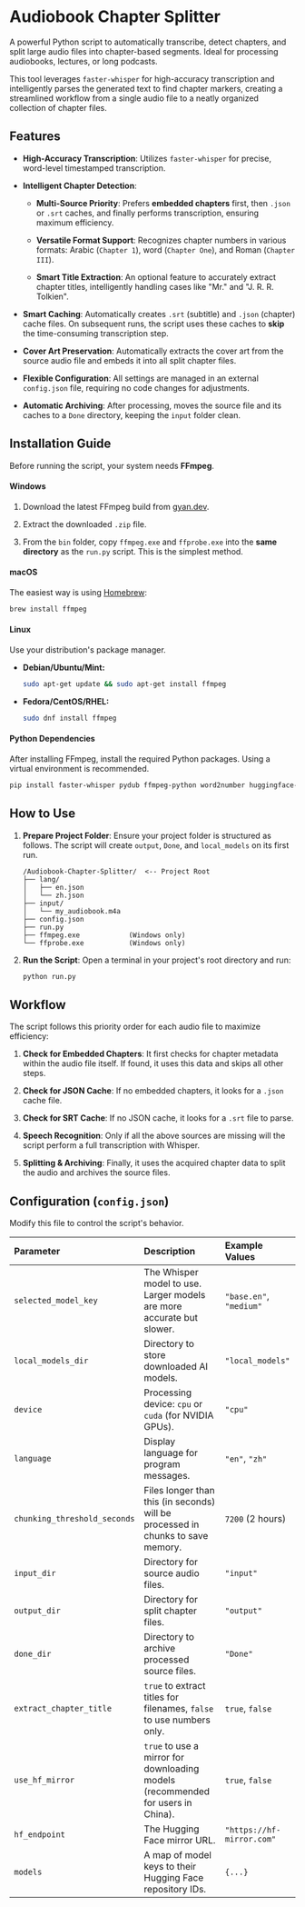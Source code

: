 # Audiobook Chapter Splitter

A powerful Python script to automatically transcribe, detect chapters, and split large audio files into chapter-based segments. Ideal for processing audiobooks, lectures, or long podcasts.

This tool leverages `faster-whisper` for high-accuracy transcription and intelligently parses the generated text to find chapter markers, creating a streamlined workflow from a single audio file to a neatly organized collection of chapter files.

## Features

* **High-Accuracy Transcription**: Utilizes `faster-whisper` for precise, word-level timestamped transcription.

* **Intelligent Chapter Detection**:

  * **Multi-Source Priority**: Prefers **embedded chapters** first, then `.json` or `.srt` caches, and finally performs transcription, ensuring maximum efficiency.

  * **Versatile Format Support**: Recognizes chapter numbers in various formats: Arabic (`Chapter 1`), word (`Chapter One`), and Roman (`Chapter III`).

  * **Smart Title Extraction**: An optional feature to accurately extract chapter titles, intelligently handling cases like "Mr." and "J. R. R. Tolkien".

* **Smart Caching**: Automatically creates `.srt` (subtitle) and `.json` (chapter) cache files. On subsequent runs, the script uses these caches to **skip** the time-consuming transcription step.

* **Cover Art Preservation**: Automatically extracts the cover art from the source audio file and embeds it into all split chapter files.

* **Flexible Configuration**: All settings are managed in an external `config.json` file, requiring no code changes for adjustments.

* **Automatic Archiving**: After processing, moves the source file and its caches to a `Done` directory, keeping the `input` folder clean.

## Installation Guide

Before running the script, your system needs **FFmpeg**.

#### Windows

1. Download the latest FFmpeg build from [gyan.dev](https://www.gyan.dev/ffmpeg/builds/).

2. Extract the downloaded `.zip` file.

3. From the `bin` folder, copy `ffmpeg.exe` and `ffprobe.exe` into the **same directory** as the `run.py` script. This is the simplest method.

#### macOS

The easiest way is using [Homebrew](https://brew.sh/):

```bash
brew install ffmpeg
```

#### Linux

Use your distribution's package manager.

* **Debian/Ubuntu/Mint:**

  ```bash
  sudo apt-get update && sudo apt-get install ffmpeg
  ```

* **Fedora/CentOS/RHEL:**

  ```bash
  sudo dnf install ffmpeg
  ```

#### Python Dependencies

After installing FFmpeg, install the required Python packages. Using a virtual environment is recommended.

```bash
pip install faster-whisper pydub ffmpeg-python word2number huggingface-hub
```

## How to Use

1. **Prepare Project Folder**:
   Ensure your project folder is structured as follows. The script will create `output`, `Done`, and `local_models` on its first run.

   ```
   /Audiobook-Chapter-Splitter/  <-- Project Root
   ├── lang/
   │   ├── en.json
   │   └── zh.json
   ├── input/
   │   └── my_audiobook.m4a
   ├── config.json
   ├── run.py
   ├── ffmpeg.exe            (Windows only)
   └── ffprobe.exe           (Windows only)
   ```
2. **Run the Script**:
   Open a terminal in your project's root directory and run:

   ```bash
   python run.py
   ```

## Workflow

The script follows this priority order for each audio file to maximize efficiency:

1. **Check for Embedded Chapters**: It first checks for chapter metadata within the audio file itself. If found, it uses this data and skips all other steps.

2. **Check for JSON Cache**: If no embedded chapters, it looks for a `.json` cache file.

3. **Check for SRT Cache**: If no JSON cache, it looks for a `.srt` file to parse.

4. **Speech Recognition**: Only if all the above sources are missing will the script perform a full transcription with Whisper.

5. **Splitting & Archiving**: Finally, it uses the acquired chapter data to split the audio and archives the source files.

## Configuration (`config.json`)

Modify this file to control the script's behavior.

| Parameter | Description | Example Values |
| :--- | :--- | :--- |
| `selected_model_key` | The Whisper model to use. Larger models are more accurate but slower. | `"base.en"`, `"medium"` |
| `local_models_dir` | Directory to store downloaded AI models. | `"local_models"` |
| `device` | Processing device: `cpu` or `cuda` (for NVIDIA GPUs). | `"cpu"` |
| `language` | Display language for program messages. | `"en"`, `"zh"` |
| `chunking_threshold_seconds` | Files longer than this (in seconds) will be processed in chunks to save memory. | `7200` (2 hours) |
| `input_dir` | Directory for source audio files. | `"input"` |
| `output_dir` | Directory for split chapter files. | `"output"` |
| `done_dir` | Directory to archive processed source files. | `"Done"` |
| `extract_chapter_title`| `true` to extract titles for filenames, `false` to use numbers only. | `true`, `false` |
| `use_hf_mirror` | `true` to use a mirror for downloading models (recommended for users in China). | `true`, `false` |
| `hf_endpoint` | The Hugging Face mirror URL. | `"https://hf-mirror.com"` |
| `models` | A map of model keys to their Hugging Face repository IDs. | `{...}` |
